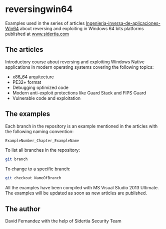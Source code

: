 # reversingwin64
Examples used in the series of articles [Ingenieria-inversa-de-aplicaciones-Win64](http://www.sidertia.com/Home/Community/Blog/2016/01/25/Ingenieria-inversa-de-aplicaciones-Win64-I) 
about reversing and exploiting in Windows 64 bits platforms published at www.sidertia.com

## The articles
Introductory course about reversing and exploiting Windows Native applications in modern operating systems covering the following topics:
+ x86_64 arquitecture
+ PE32+ format
+ Debugging optimized code
+ Modern anti-exploit protections like Guard Stack and FIPS Guard
+ Vulnerable code and exploitation

## The examples
Each branch in the repository is an example mentioned in the articles with the following naming convention:
```bash
ExampleNumber_Chapter_ExampleName
```
To list all branches in the repository:
```bash
git branch
```
To change to a specific branch:
```bash
git checkout NameOfBranch
```
All the examples have been compiled with MS Visual Studio 2013 Ultimate. The examples will be updated as soon as new articles are published.

## The author
David Fernandez with the help of Sidertia Security Team
